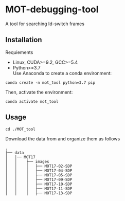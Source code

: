 # MOT-debugging-tool
A tool for searching Id-switch frames

## Installation
Requiements
* Linux, CUDA>=9.2, GCC>=5.4
* Python>=3.7\
Use Anaconda to create a conda environment:
```
conda create -n mot_tool python=3.7 pip
```
Then, activate the environment:
```
conda activate mot_tool
```
## Usage
```
cd ./MOT_tool
```
Download the data from and organize them as follows
```
.
├── data
│   │── MOT17
│   │    ├── images
│   │    │   ├── MOT17-02-SDP
│   │    │   ├── MOT17-04-SDP
│   │    │   ├── MOT17-05-SDP
│   │    │   ├── MOT17-09-SDP
│   │    │   ├── MOT17-10-SDP
│   │    │   ├── MOT17-11-SDP
│   │    │   ├── MOT17-13-SDP
```
